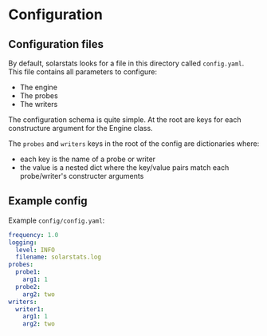 # Configuration

## Configuration files

By default, solarstats looks for a file in this directory called `config.yaml`. This file
contains all parameters to configure:
- The engine
- The probes
- The writers

The configuration schema is quite simple. At the root are keys for each constructure argument
for the Engine class.

The `probes` and `writers` keys in the root of the config are dictionaries where:
- each key is the name of a probe or writer
- the value is a nested dict where the key/value pairs match each probe/writer's constructer arguments

## Example config

Example `config/config.yaml`:

```yaml
frequency: 1.0
logging:
  level: INFO
  filename: solarstats.log
probes:
  probe1:
    arg1: 1
  probe2:
    arg2: two
writers:
  writer1:
    arg1: 1
    arg2: two
```